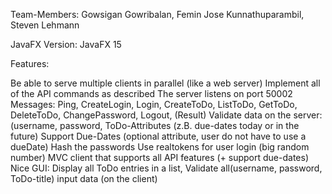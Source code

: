 Team-Members: Gowsigan Gowribalan, Femin Jose Kunnathuparambil, Steven Lehmann

JavaFX Version: JavaFX 15

Features:

Be able to serve multiple clients in parallel (like a web server)
Implement all of the API commands as described
The server listens on port 50002
Messages: Ping, CreateLogin, Login, CreateToDo, ListToDo, GetToDo, DeleteToDo, ChangePassword, Logout, (Result)
Validate data on the server: (username, password, ToDo-Attributes (z.B. due-dates today or in the future)
Support Due-Dates (optional attribute, user do not have to use a dueDate)
Hash the passwords
Use realtokens for user login (big random number)
MVC client that supports all API features (+ support due-dates)
Nice GUI: Display all ToDo entries in a list, Validate all(username, password, ToDo-title) input data (on the client)
